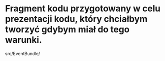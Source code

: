 Fragment kodu przygotowany w celu prezentacji kodu, który chciałbym tworzyć gdybym miał do tego warunki.
=
src/EventBundle/
